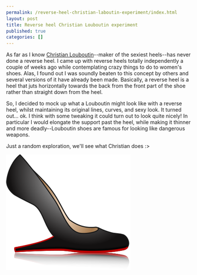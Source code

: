 ```yaml
---
permalink: /reverse-heel-christian-laboutin-experiment/index.html
layout: post
title: Reverse heel Christian Louboutin experiment
published: true
categories: []
---
```

<p>As far as I know <a href="http://en.wikipedia.org/wiki/Christian_Louboutin">Christian Louboutin</a>--maker of the sexiest heels--has never done a reverse heel. I came up with reverse heels totally independently a couple of weeks ago while contemplating crazy things to do to women's shoes. Alas, I found out I was soundly beaten to this concept by others and several versions of it have already been made. Basically, a reverse heel is a heel that juts horizontally towards the back from the front part of the shoe rather than straight down from the heel.<p /> So, I decided to mock up what a Louboutin might look like with a reverse heel, whilst maintaining its original lines, curves, and sexy look. It turned out... ok. I think with some tweaking it could turn out to look quite nicely! In particular I would elongate the support past the heel, while making it thinner and more deadly--Louboutin shoes are famous for looking like dangerous weapons.<p /> Just a random exploration, we'll see what Christian does :&gt;</p>
<p><img src="/assets/images/reverse-laboutin.png" alt="Reverse heel Christian Louboutin experiment" /></p>
